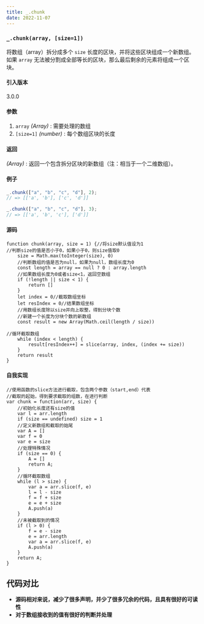 ```yaml
---
title: _.chunk
date: 2022-11-07
---
```


### `_.chunk(array, [size=1])`

将数组（array）拆分成多个 `size` 长度的区块，并将这些区块组成一个新数组。 如果 `array` 无法被分割成全部等长的区块，那么最后剩余的元素将组成一个区块。

#### 引入版本

3.0.0

#### 参数

1. `array` _(Array)_ : 需要处理的数组
2. `[size=1]` _(number)_ : 每个数组区块的长度

#### 返回

_(Array)_ : 返回一个包含拆分区块的新数组（注：相当于一个二维数组）。

#### 例子

```js
_.chunk(["a", "b", "c", "d"], 2);
// => [['a', 'b'], ['c', 'd']]

_.chunk(["a", "b", "c", "d"], 3);
// => [['a', 'b', 'c'], ['d']]
```

#### 源码

```
function chunk(array, size = 1) {//将size默认值设为1
//判断size的值是否小于0，如果小于0，则size值取0
    size = Math.max(toInteger(size), 0)
    //判断数组的值是否为null，如果为null，数组长度为0
    const length = array == null ? 0 : array.length
    //如果数组长度为0或者size<1，返回空数组
    if (!length || size < 1) {
        return []
    }
    let index = 0//截取数组坐标
    let resIndex = 0//结果数组坐标
    //用数组长度除以size并向上取整，得到分块个数
    //新建一个长度为分块个数的新数组
    const result = new Array(Math.ceil(length / size))

//循环截取数组
    while (index < length) {
        result[resIndex++] = slice(array, index, (index += size))
    }
    return result
}
```

#### 自我实现

```
//使用函数的slice方法进行截取，包含两个参数（start,end）代表
//截取的起始，得到要求截取的组数，在进行判断
var chunk = function(arr, size) {
    //初始化长度还有size的值
    var l = arr.length
    if (size == undefined) size = 1
    //定义新数组和截取的始尾
    var A = []
    var f = 0
    var e = size
    //处理特殊情况
    if (size == 0) {
        A = []
        return A;
    }
    //循环截取数组
    while (l > size) {
        var a = arr.slice(f, e)
        l = l - size
        f = f + size
        e = e + size
        A.push(a)
    }
    //未被截取到的情况
    if (l > 0) {
        f = e - size
        e = arr.length
        var a = arr.slice(f, e)
        A.push(a)
    }
    return A;
}
```

## 代码对比

- **源码相对来说，减少了很多声明，并少了很多冗余的代码，且具有很好的可读性**
- **对于数组接收到的值有很好的判断并处理**
